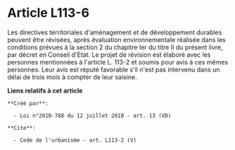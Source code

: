 # Article L113-6

Les directives territoriales d'aménagement et de développement durables peuvent être révisées, après évaluation
environnementale réalisée dans les conditions prévues à la section 2 du chapitre Ier du titre II du présent livre, par décret
en Conseil d'Etat. Le projet de révision est élaboré avec les personnes mentionnées à l'article L. 113-2 et soumis pour avis
à ces mêmes personnes. Leur avis est réputé favorable s'il n'est pas intervenu dans un délai de trois mois à compter de leur
saisine.

**Liens relatifs à cet article**

	**Créé par**:

	  - Loi n°2010-788 du 12 juillet 2010 - art. 13 (VD)

	**Cite**:

	  - Code de l'urbanisme - art. L113-2 (V)
